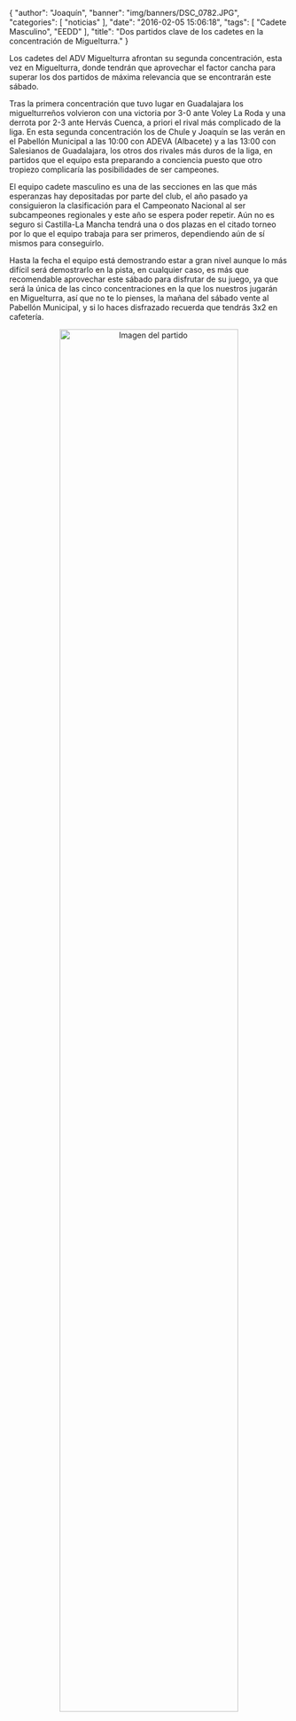 {
  "author": "Joaquín", 
  "banner": "img/banners/DSC_0782.JPG", 
  "categories": [
    "noticias"
  ], 
  "date": "2016-02-05 15:06:18", 
  "tags": [
    "Cadete Masculino", 
    "EEDD"
  ], 
  "title": "Dos partidos clave de los cadetes en la concentración de Miguelturra."
}

Los cadetes del ADV Miguelturra afrontan su segunda concentración, esta vez en Miguelturra, donde tendrán que aprovechar el factor cancha para superar los dos partidos de máxima relevancia que se encontrarán este sábado.

Tras la primera concentración que tuvo lugar en Guadalajara los miguelturreños volvieron con una victoria por 3-0 ante Voley La Roda y una derrota por 2-3 ante Hervás Cuenca, a priori el rival más complicado de la liga. En esta segunda concentración los de Chule y Joaquín se las verán en el Pabellón Municipal a las 10:00 con ADEVA (Albacete) y a las 13:00 con Salesianos de Guadalajara, los otros dos rivales más duros de la liga, en partidos que el equipo esta preparando a conciencia puesto que otro tropiezo complicaría las posibilidades de ser campeones.

El equipo cadete masculino es una de las secciones en las que más esperanzas hay depositadas por parte del club, el año pasado ya consiguieron la clasificación para el Campeonato Nacional al ser subcampeones regionales y este año se espera poder repetir. Aún no es seguro si Castilla-La Mancha tendrá una o dos plazas en el citado torneo por lo que el equipo trabaja para ser primeros, dependiendo aún de sí mismos para conseguirlo.

Hasta la fecha el equipo está demostrando estar a gran nivel aunque lo más difícil será demostrarlo en la pista, en cualquier caso, es más que recomendable aprovechar este sábado para disfrutar de su juego, ya que será la única de las cinco concentraciones en la que los nuestros jugarán en Miguelturra, así que no te lo pienses, la mañana del sábado vente al Pabellón Municipal, y si lo haces disfrazado recuerda que tendrás 3x2 en cafetería.

<center>
<a target="_new" href="http://www.advmiguelturra.org/img/banners/DSC_0782.JPG"> 
<img alt="Imagen del partido" width="80%" align="center" src="http://www.advmiguelturra.org/img/banners/DSC_0782.JPG"/> </a> </center> 

